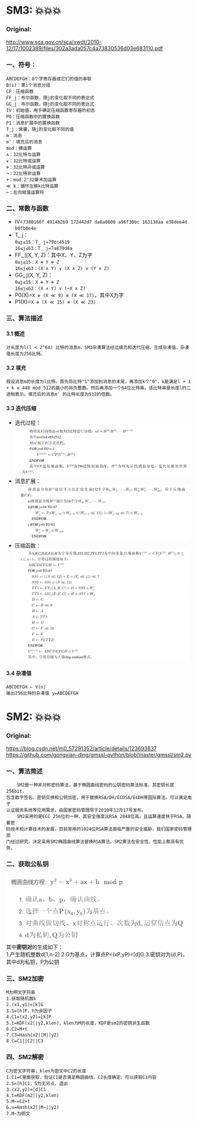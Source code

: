 # SM3: :boom::boom::boom:
### Original:<br>
http://www.sca.gov.cn/sca/xwdt/2010-12/17/1002389/files/302a3ada057c4a73830536d03e683110.pdf
### 一、符号：
    ABCDEFGH：8个字寄存器或它们的值的串联
    B(i)：第i个消息分组
    CF：压缩函数
    FF_j：布尔函数，随j的变化取不同的表达式
    GG_j：布尔函数，随j的变化取不同的表达式
    IV：初始值，用于确定压缩函数寄存器的初态
    P0：压缩函数中的置换函数
    P1：消息扩展中的置换函数
    T_j：常量，随j的变化取不同的值
    m：消息
    m′：填充后的消息
    mod：模运算
    ∧：32比特与运算
    ∨：32比特或运算
    ⊕：32比特异或运算
    ¬：32比特非运算
    +：mod 2^32算术加运算
    ≪ k：循环左移k比特运算
    ←：左向赋值运算符
### 二、常数与函数
* IV=`7380166f 4914b2b9 172442d7 da8a0600 a96f30bc 163138aa e38dee4d b0fb0e4e`
* T_ j：<br>
    `0≤j≤15：T_ j=79cc4519`<br>
    `16≤j≤63：T_ j=7a879d8a`
* FF_ j(X, Y, Z)：其中X、Y、Z为字<br>
    `0≤j≤15：X ⊕ Y ⊕ Z`<br>
    `16≤j≤63：(X ∧ Y) ∨ (X ∧ Z) ∨ (Y ∧ Z)`   
* GG_ j(X, Y, Z)：<br>
    `0≤j≤15：X ⊕ Y ⊕ Z`<br>
    `16≤j≤63：(X ∧ Y) ∨ (¬X ∧ Z)`
* P0(X)=`X ⊕ (X ≪ 9) ⊕ (X ≪ 17)`，其中X为字
* P1(X)=`X ⊕ (X ≪ 15) ⊕ (X ≪ 23)`
### 三、算法描述
#### 3.1 概述
    对长度为l(l < 2^64) 比特的消息m，SM3杂凑算法经过填充和迭代压缩，生成杂凑值，杂凑值长度为256比特。
#### 3.2 填充
    假设消息m的长度为l比特。首先将比特"1"添加到消息的末尾，再添加k个"0"，k是满足l + 1 + k ≡ 448 mod 512的最小的非负整数。然后再添加一个64位比特串，该比特串是长度l的二进制表示。填充后的消息m′ 的比特长度为512的倍数。
#### 3.3 迭代压缩
* 迭代过程：
![error](pictures/pic1.png "迭代过程")
* 消息扩展：
![error](pictures/pic2.png "消息扩展")
* 压缩函数：
![error](pictures/pic3.png "压缩函数")
#### 3.4 杂凑值
    ABCDEFGH ← V(n)
    输出256比特的杂凑值 y=ABCDEFGH

# SM2: :boom::boom::boom:
### Original:<br>
https://blog.csdn.net/m0_57291352/article/details/123693837<br>
https://github.com/gongxian-ding/gmssl-python/blob/master/gmssl/sm2.py
### 一、算法简述
        SM2是一种非对称密码算法，基于椭圆曲线密码的公钥密码算法标准，其密钥长度256bit，
    包含数字签名、密钥交换和公钥加密，用于替换RSA/DH/ECDSA/ECDH等国际算法。可以满足电子
    认证服务系统等应用需求，由国家密码管理局于2010年12月17号发布。
        SM2采用的是ECC 256位的一种，其安全强度比RSA 2048位高，且运算速度快于RSA。随着密
    码技术和计算技术的发展，目前常用的1024位RSA算法面临严重的安全威胁，我们国家密码管理部
    门经过研究，决定采用SM2椭圆曲线算法替换RSA算法。SM2算法在安全性、性能上都具有优势。
### 二、获取公私钥
![error](pictures/pic4.png "获取公私钥")
    其中**密钥对**的生成如下：<br>
    1.产生随机整数d[1,n-2]
    2.G为基点，计算点P=(xP,yP)=[d]G
    3.密钥对为(d,P)，其中d为私钥，P为公钥
### 三、SM2加密
    M为明文字符串
    1.获取随机数k
    2.(x1,y1)=[k]G
    3.S=[h]P，h为余因子
    4.C1=(x2,y2)=[k]P
    5.t=KDF(x2||y2,klen)，klen为M的长度，KDF是sm2的密钥派生函数
    6.C2=M+t
    7.C3=Hash(x2||M||y2)
    8.C=C1||C2||C3
### 四、SM2解密
    C为密文字符串，klen为密文中C2的长度
    1.C1=C里面获取，验证C1是否满足椭圆曲线，C2长度确定，可以获取C1内容
    2.S=[h]C1，S为无穷点，退出
    3.(x2,y2)=[d]C1
    4.t=KDF(m2||y2,klen)
    5.M~=C2+t
    6.u=Hash(x2||M~||y2)
    7.M~为明文

